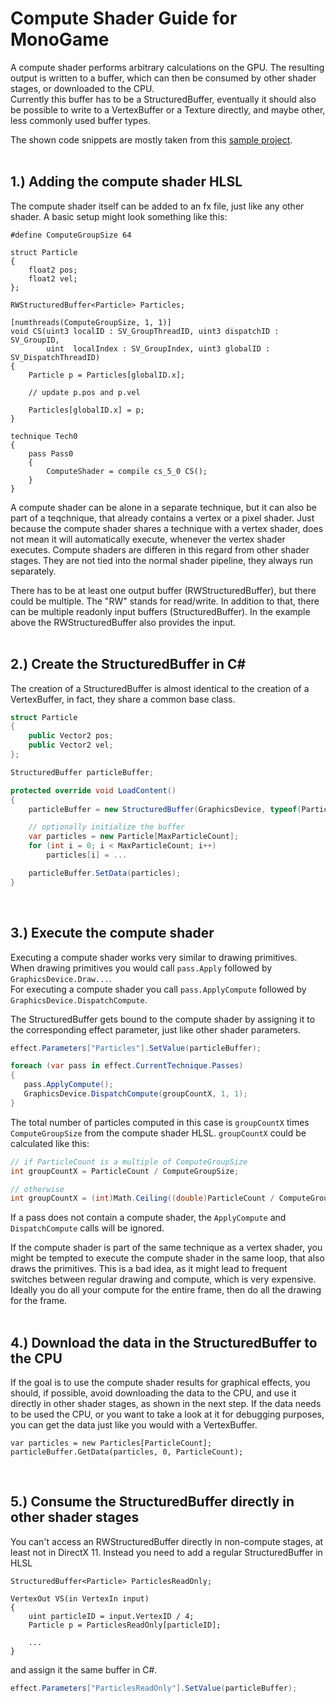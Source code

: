 # Compute Shader Guide for MonoGame

A compute shader performs arbitrary calculations on the GPU. The resulting output is written to a buffer, which can then be consumed by other shader stages, or downloaded to the CPU.<br>
Currently this buffer has to be a StructuredBuffer, eventually it should also be possible to write to a VertexBuffer or a Texture directly, and maybe other, less commonly used buffer types.

The shown code snippets are mostly taken from this [sample project](https://github.com/cpt-max/MonoGame-Shader-Samples/tree/compute_gpu_particles).
<br><br>

## 1.) Adding the compute shader HLSL

The compute shader itself can be added to an fx file, just like any other shader. A basic setup might look something like this:

```HLSL
#define ComputeGroupSize 64

struct Particle
{
    float2 pos;
    float2 vel;
};

RWStructuredBuffer<Particle> Particles;

[numthreads(ComputeGroupSize, 1, 1)]
void CS(uint3 localID : SV_GroupThreadID, uint3 dispatchID : SV_GroupID,
        uint  localIndex : SV_GroupIndex, uint3 globalID : SV_DispatchThreadID)
{
    Particle p = Particles[globalID.x]; 
    
    // update p.pos and p.vel 
    
    Particles[globalID.x] = p; 
}

technique Tech0
{
    pass Pass0
    {
        ComputeShader = compile cs_5_0 CS();
    }
}
```
A compute shader can be alone in a separate technique, but it can also be part of a teqchnique, that already contains a vertex or a pixel shader. 
Just because the compute shader shares a technique with a vertex shader, does not mean it will automatically execute, whenever the vertex shader executes. 
Compute shaders are differen in this regard from other shader stages. They are not tied into the normal shader pipeline, they always run separately.

There has to be at least one output buffer (RWStructuredBuffer), but there could be multiple. The "RW" stands for read/write. In addition to that, there can be multiple readonly input buffers (StructuredBuffer). In the example above the RWStructuredBuffer also provides the input.
<br><br>


## 2.) Create the StructuredBuffer in C#

The creation of a StructuredBuffer is almost identical to the creation of a VertexBuffer, in fact, they share a common base class.

```C#
struct Particle
{
    public Vector2 pos;
    public Vector2 vel;
};

StructuredBuffer particleBuffer;

protected override void LoadContent()
{
    particleBuffer = new StructuredBuffer(GraphicsDevice, typeof(Particle), MaxParticleCount, BufferUsage.None, true);

    // optionally initialize the buffer
    var particles = new Particle[MaxParticleCount];
    for (int i = 0; i < MaxParticleCount; i++)
        particles[i] = ...

    particleBuffer.SetData(particles);
}
```
<br>


## 3.) Execute the compute shader

Executing a compute shader works very similar to drawing primitives.<br>
When drawing primitives you would call ```pass.Apply``` followed by ```GraphicsDevice.Draw...```.<br>
For executing a compute shader you call ```pass.ApplyCompute``` followed by ```GraphicsDevice.DispatchCompute```.

The StructuredBuffer gets bound to the compute shader by assigning it to the corresponding effect parameter, just like other shader parameters.

```C#
effect.Parameters["Particles"].SetValue(particleBuffer);

foreach (var pass in effect.CurrentTechnique.Passes)
{
   pass.ApplyCompute();
   GraphicsDevice.DispatchCompute(groupCountX, 1, 1);
}
```

The total number of particles computed in this case is ```groupCountX``` times ```ComputeGroupSize``` from the compute shader HLSL. 
```groupCountX``` could be calculated like this:

```C#
// if ParticleCount is a multiple of ComputeGroupSize
int groupCountX = ParticleCount / ComputeGroupSize;

// otherwise
int groupCountX = (int)Math.Ceiling((double)ParticleCount / ComputeGroupSize);
```

If a pass does not contain a compute shader, the ```ApplyCompute``` and ```DispatchCompute``` calls will be ignored.

If the compute shader is part of the same technique as a vertex shader, you might be tempted to execute the compute shader in the same loop, that also draws the primitives. 
This is a bad idea, as it might lead to frequent switches between regular drawing and compute, which is very expensive. Ideally you do all your compute for the entire frame, then do all the drawing for the frame.
<br><br>


## 4.) Download the data in the StructuredBuffer to the CPU

If the goal is to use the compute shader results for graphical effects, you should, if possible, avoid downloading the data to the CPU, and use it directly in other shader stages, as shown in the next step. 
If the data needs to be used the CPU, or you want to take a look at it for debugging purposes, you can get the data just like you would with a VertexBuffer.

```
var particles = new Particles[ParticleCount];
particleBuffer.GetData(particles, 0, ParticleCount);
```
<br>


## 5.) Consume the StructuredBuffer directly in other shader stages

You can't access an RWStructuredBuffer directly in non-compute stages, at least not in DirectX 11. 
Instead you need to add a regular StructuredBuffer in HLSL

```HLSL
StructuredBuffer<Particle> ParticlesReadOnly;

VertexOut VS(in VertexIn input)
{
    uint particleID = input.VertexID / 4;
    Particle p = ParticlesReadOnly[particleID];
    
    ...
}
```

 and assign it the same buffer in C#.
 
```C#
effect.Parameters["ParticlesReadOnly"].SetValue(particleBuffer);
```




